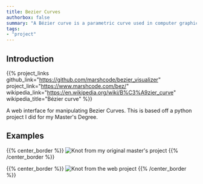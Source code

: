 ```yaml
---
title: Bezier Curves
authorbox: false
summary: "A Bézier curve is a parametric curve used in computer graphics and related fields"
tags:
- "project"
---
```


## Introduction
{{% project_links
github_link="https://github.com/marshcode/bezier_visualizer"
project_link="https://www.marshcode.com/bez/"
wikipedia_link="https://en.wikipedia.org/wiki/B%C3%A9zier_curve"
wikipedia_title="Bézier curve"
%}}

A web interface for manipulating Bezier Curves. This is based off a python project I did for my Master's Degree.

## Examples

{{% center_border %}}
![Knot](/hugo_static/img/projects/bezier/02-five-crossing.png)
from my original master's project
{{% /center_border %}}

{{% center_border %}}
![Knot](/hugo_static/img/projects/bezier/6_1.png)
from the web project
{{% /center_border %}}